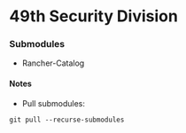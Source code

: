 # 49th Security Division

### Submodules
- Rancher-Catalog

#### Notes
- Pull submodules:
```
git pull --recurse-submodules
```

